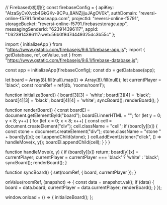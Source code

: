 // Firebaseの初期化
const firebaseConfig = {
  apiKey: "AIzaSyCvXvcb4GkGKv-9CPu_8ANZjijuJAgOV0k",
  authDomain: "reversi-online-f5791.firebaseapp.com",
  projectId: "reversi-online-f5791",
  storageBucket: "reversi-online-f5791.firebasestorage.app",
  messagingSenderId: "623914396117",
  appId: "1:623914396117:web:56b0f8d7d449325dc3b55c"
};

import { initializeApp } from "https://www.gstatic.com/firebasejs/9.6.1/firebase-app.js";
import { getDatabase, ref, onValue, set } from "https://www.gstatic.com/firebasejs/9.6.1/firebase-database.js";

const app = initializeApp(firebaseConfig);
const db = getDatabase(app);

let board = Array(8).fill(null).map(() => Array(8).fill(null));
let currentPlayer = 'black';
const roomRef = ref(db, 'rooms/room1');

function initializeBoard() {
  board[3][3] = 'white';
  board[3][4] = 'black';
  board[4][3] = 'black';
  board[4][4] = 'white';
  syncBoard();
  renderBoard();
}

function renderBoard() {
  const boardEl = document.getElementById("board");
  boardEl.innerHTML = "";
  for (let y = 0; y < 8; y++) {
    for (let x = 0; x < 8; x++) {
      const cell = document.createElement("div");
      cell.className = "cell";
      if (board[y][x]) {
        const stone = document.createElement("div");
        stone.className = "stone " + board[y][x];
        cell.appendChild(stone);
      }
      cell.addEventListener("click", () => handleMove(x, y));
      boardEl.appendChild(cell);
    }
  }
}

function handleMove(x, y) {
  if (board[y][x]) return;
  board[y][x] = currentPlayer;
  currentPlayer = currentPlayer === 'black' ? 'white' : 'black';
  syncBoard();
  renderBoard();
}

function syncBoard() {
  set(roomRef, {
    board,
    currentPlayer
  });
}

onValue(roomRef, (snapshot) => {
  const data = snapshot.val();
  if (data) {
    board = data.board;
    currentPlayer = data.currentPlayer;
    renderBoard();
  }
});

window.onload = () => {
  initializeBoard();
};
